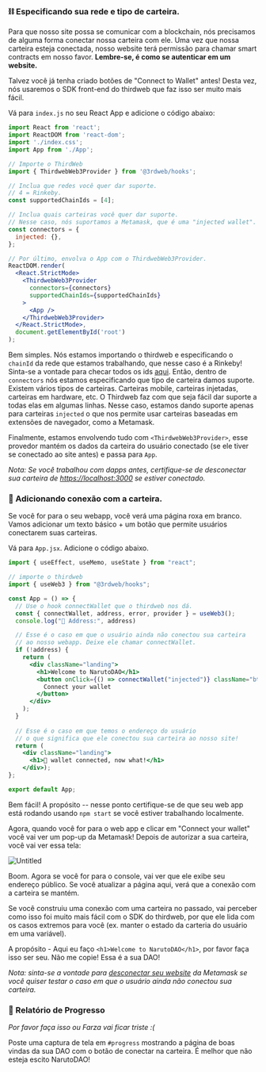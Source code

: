 ### ⛓ Especificando sua rede e tipo de carteira.

Para que nosso site possa se comunicar com a blockchain, nós precisamos de alguma forma conectar nossa carteira com ele. Uma vez que nossa carteira esteja conectada, nosso website terá permissão para chamar smart contracts em nosso favor. **Lembre-se, é como se autenticar em um website.**

Talvez você já tenha criado botões de "Connect to Wallet" antes! Desta vez, nós usaremos o SDK front-end do thirdweb que faz isso ser muito mais fácil.

Vá para `index.js` no seu React App e adicione o código abaixo:

```jsx
import React from 'react';
import ReactDOM from 'react-dom';
import './index.css';
import App from './App';

// Importe o ThirdWeb
import { ThirdwebWeb3Provider } from '@3rdweb/hooks';

// Inclua que redes você quer dar suporte.
// 4 = Rinkeby.
const supportedChainIds = [4];

// Inclua quais carteiras você quer dar suporte.
// Nesse caso, nós suportamos a Metamask, que é uma "injected wallet".
const connectors = {
  injected: {},
};

// Por último, envolva o App com o ThirdwebWeb3Provider.
ReactDOM.render(
  <React.StrictMode>
    <ThirdwebWeb3Provider
      connectors={connectors}
      supportedChainIds={supportedChainIds}
    >
      <App />
    </ThirdwebWeb3Provider>
  </React.StrictMode>,
  document.getElementById('root')
);
```

Bem simples. Nós estamos importando o thirdweb e especificando o `chainId` da rede que estamos trabalhando, que nesse caso é a Rinkeby! Sinta-se a vontade para checar todos os ids [aqui](https://besu.hyperledger.org/en/stable/Concepts/NetworkID-And-ChainID/). Então, dentro de `connectors` nós estamos especificando que tipo de carteira damos suporte. Existem vários tipos de carteiras. Carteiras mobile, carteiras injetadas, carteiras em hardware, etc. O Thirdweb faz com que seja fácil dar suporte a todas elas em algumas linhas. Nesse caso, estamos dando suporte apenas para carteiras `injected` o que nos permite usar carteiras baseadas em extensões de navegador, como a Metamask.

Finalmente, estamos envolvendo tudo com `<ThirdwebWeb3Provider>`, esse provedor mantém os dados da carteira do usuário conectado (se ele tiver se conectado ao site antes) e passa para `App`.

*Nota: Se você trabalhou com dapps antes, certifique-se de desconectar sua carteira de [https://localhost:3000](https://localhost:3000) se estiver conectado.*

### 🌟 Adicionando conexão com a carteira.

Se você for para o seu webapp, você verá uma página roxa em branco. Vamos adicionar um texto básico + um botão que permite usuários conectarem suas carteiras.

Vá para `App.jsx`. Adicione o código abaixo.

```jsx
import { useEffect, useMemo, useState } from "react";

// importe o thirdweb
import { useWeb3 } from "@3rdweb/hooks";

const App = () => {
  // Use o hook connectWallet que o thirdweb nos dá.
  const { connectWallet, address, error, provider } = useWeb3();
  console.log("👋 Address:", address)

  // Esse é o caso em que o usuário ainda não conectou sua carteira
  // ao nosso webapp. Deixe ele chamar connectWallet.
  if (!address) {
    return (
      <div className="landing">
        <h1>Welcome to NarutoDAO</h1>
        <button onClick={() => connectWallet("injected")} className="btn-hero">
          Connect your wallet
        </button>
      </div>
    );
  }
  
  // Esse é o caso em que temos o endereço do usuário
  // o que significa que ele conectou sua carteira ao nosso site!
  return (
    <div className="landing">
      <h1>👀 wallet connected, now what!</h1>
    </div>);
};

export default App;
```

Bem fácil! A propósito -- nesse ponto certifique-se de que seu web app está rodando usando `npm start` se você estiver trabalhando localmente.

Agora, quando você for para o web app e clicar em "Connect your wallet" você vai ver um pop-up da Metamask! Depois de autorizar a sua carteira, você vai ver essa tela:

![Untitled](https://i.imgur.com/oDG9uiz.png)

Boom. Agora se você for para o console, vai ver que ele exibe seu endereço público. Se você atualizar a página aqui, verá que a conexão com a carteira se mantém.

Se você construiu uma conexão com uma carteira no passado, vai perceber como isso foi muito mais fácil com o SDK do thirdweb, por que ele lida com os casos extremos para você (ex. manter o estado da carteria do usuário em uma variável).

A propósito - Aqui eu faço `<h1>Welcome to NarutoDAO</h1>`, por favor faça isso ser seu. Não me copie! Essa é a sua DAO!

*Nota: sinta-se a vontade para [desconectar seu website](https://metamask.zendesk.com/hc/en-us/articles/360059535551-Disconnect-wallet-from-Dapp) da Metamask se você quiser testar o caso em que o usuário ainda não conectou sua carteira.*

### 🚨 Relatório de Progresso

*Por favor faça isso ou Farza vai ficar triste :(*

Poste uma captura de tela em `#progress` mostrando a página de boas vindas da sua DAO com o botão de conectar na carteira. É melhor que não esteja escito NarutoDAO!